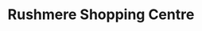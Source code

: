 ---
title: "Rushmere Shopping Centre"
url: /craigavon/rushmere-shopping-centre/
shop: Einkaufszentrum
---